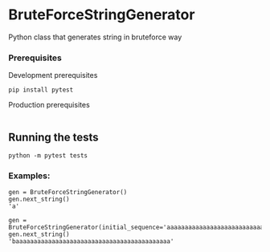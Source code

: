 # BruteForceStringGenerator
Python class that generates string in bruteforce way

### Prerequisites

Development prerequisites

```
pip install pytest
```

Production prerequisites

```

```

## Running the tests

```
python -m pytest tests
```


### Examples:

```
gen = BruteForceStringGenerator()
gen.next_string()
'a'

gen = BruteForceStringGenerator(initial_sequence='aaaaaaaaaaaaaaaaaaaaaaaaaaaaaaaaaaaaaaaaaaaa')
gen.next_string()
'baaaaaaaaaaaaaaaaaaaaaaaaaaaaaaaaaaaaaaaaaaa'
```
